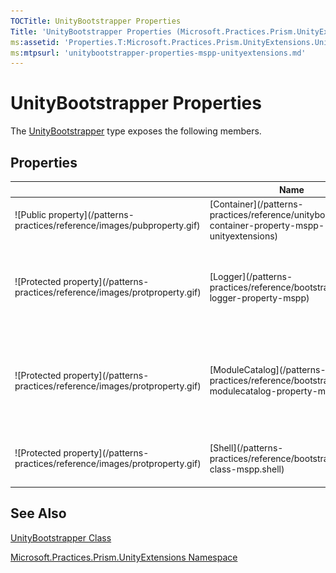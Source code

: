```yaml
---
TOCTitle: UnityBootstrapper Properties
Title: 'UnityBootstrapper Properties (Microsoft.Practices.Prism.UnityExtensions)'
ms:assetid: 'Properties.T:Microsoft.Practices.Prism.UnityExtensions.UnityBootstrapper'
ms:mtpsurl: 'unitybootstrapper-properties-mspp-unityextensions.md'
---
```


# UnityBootstrapper Properties

The [UnityBootstrapper](/patterns-practices/reference/unitybootstrapper-class-mspp-unityextensions) type exposes the following members.

## Properties

<table>
<thead>
<tr class="header">
<th> </th>
<th>Name</th>
<th>Description</th>
</tr>
</thead>
<tbody>
<tr class="odd">
<td>![Public property](/patterns-practices/reference/images/pubproperty.gif)</td>
<td>[Container](/patterns-practices/reference/unitybootstrapper-container-property-mspp-unityextensions)</td>
<td><div class="summary">
Gets the default IUnityContainer for the application.
</div></td>
</tr>
<tr class="even">
<td>![Protected property](/patterns-practices/reference/images/protproperty.gif)</td>
<td>[Logger](/patterns-practices/reference/bootstrapper-logger-property-mspp)</td>
<td><div class="summary">
Gets the [ILoggerFacade](/patterns-practices/reference/iloggerfacade-interface-mspp-logging) for the application.
</div>
(Inherited from [Bootstrapper](/patterns-practices/reference/bootstrapper-class-mspp).)</td>
</tr>
<tr class="odd">
<td>![Protected property](/patterns-practices/reference/images/protproperty.gif)</td>
<td>[ModuleCatalog](/patterns-practices/reference/bootstrapper-modulecatalog-property-mspp)</td>
<td><div class="summary">
Gets the default [IModuleCatalog](/patterns-practices/reference/imodulecatalog-interface-mspp-modularity) for the application.
</div>
(Inherited from [Bootstrapper](/patterns-practices/reference/bootstrapper-class-mspp).)</td>
</tr>
<tr class="even">
<td>![Protected property](/patterns-practices/reference/images/protproperty.gif)</td>
<td>[Shell](/patterns-practices/reference/bootstrapper-class-mspp.shell)</td>
<td><div class="summary">
Gets the shell user interface
</div>
(Inherited from [Bootstrapper](/patterns-practices/reference/bootstrapper-class-mspp).)</td>
</tr>
</tbody>
</table>

## See Also

[UnityBootstrapper Class](/patterns-practices/reference/unitybootstrapper-class-mspp-unityextensions)

[Microsoft.Practices.Prism.UnityExtensions Namespace](/patterns-practices/reference/mspp-unityextensions-namespace)